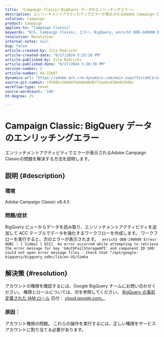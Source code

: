 ```yaml
---
title: 「Campaign Classic:BigQuery データのエンリッチングエラー」
description: エンリッチメントアクティビティでエラーが表示されるAdobe Campaign Classicの問題を解決する方法を説明します。
solution: Campaign
product: Campaign
applies-to: "Campaign Classic"
keywords: "KCS, Campaign Classic, エラー，BigQuery, enrich3 ODB-240000 Erreur ODBC"
resolution: Resolution
internal-notes: null
bug: false
article-created-by: Zita Rodricks
article-created-date: "6/17/2024 5:25:26 PM"
article-published-by: Zita Rodricks
article-published-date: "6/17/2024 5:26:39 PM"
version-number: 2
article-number: KA-22687
dynamics-url: "https://adobe-ent.crm.dynamics.com/main.aspx?forceUCI=1&pagetype=entityrecord&etn=knowledgearticle&id=6b202792-ce2c-ef11-840a-002248084fbb"
source-git-commit: c97885c56bb0f4deb648db772aeb1430b46356bc
workflow-type: tm+mt
source-wordcount: '146'
ht-degree: 2%

---
```


# Campaign Classic: BigQuery データのエンリッチングエラー


エンリッチメントアクティビティでエラーが表示されるAdobe Campaign Classicの問題を解決する方法を説明します。

## 説明 {#description}


### 環境

Adobe Campaign Classic v8.4.5



### 問題/症状

BigQuery ビューからデータを読み取り、エンリッチメントアクティビティを追加して ACC テーブルでデータを強化するワークフローを作成します。 ワークフローを実行すると、次のエラーが表示されます。  
`enrich3 ODB-240000 Erreur ODBC : [ Simba] [ DSI]  An error occurred while attempting to retrieve the error message for key 'GAuthFailStorageAPI' and component ID 100: Could not open error message files - Check that "/opt/google-bigquery/bigquery_odbc/lib/en-US/Simba`


## 解決策 {#resolution}


アカウントの権限を確認するには、Google BigQuery チームにお問い合わせください。 権限とロールについては、次を参照してください。 [BigQuery の事前定義された IAM ロール](https://cloud.google.com/bigquery/docs/access-control#bigquery) 日付： [cloud.google.com。](https://cloud.google.com.)

### <b>原因</b>：

アカウント権限の問題。 これらの操作を実行するには、正しい権限をサービスアカウントに割り当てる必要があります。
